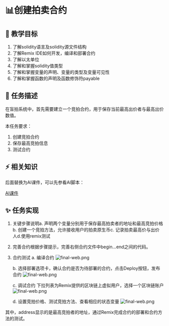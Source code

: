 # 📊创建拍卖合约

## **🚧 教学目标**

1. 了解solidity语言及solidity源文件结构
2. 了解Remix IDE如何开发，编译和部署合约
3. 了解以太单位
4. 了解和掌握solidity值类型
5. 了解和掌握变量的声明、变量的类型及变量可见性
6. 了解和掌握函数的声明及函数修饰符payable

## **💚 任务描述**

在盲拍系统中，首先需要建立一个竞拍合约，用于保存当前最高出价者与最高出价数值。

本任务要求：

1. 创建竞拍合约
2. 保存最高竞拍信息
3. 测试合约

## **⚡ 相关知识**

 后面替换为AI课件，可以先参看AI脚本：

[AI课件](https://docs.qq.com/sheet/DSmdHWWNoT25LTENl?tab=BB08J2)

## **✨ 任务实现**

1. 关键步骤说明a. 声明两个变量分别用于保存最高拍卖者的地址和最高竞拍价格b. 创建一个竞拍方法，允许接收用户的拍卖原生币c. 记录拍卖最高价与出价人d.使用remix测试
2. 完善合约根据步骤提示，完善右侧合约文件中begin...end之间的代码。
3. 合约测试
   a. 编译合约
   ![final-web.png](https://i.postimg.cc/QxzD4kDb/1.png)

   b. 选择部署选项卡，确认合约是否为待部署的合约，点击Deploy按钮，发布合约
   ![final-web.png](https://i.postimg.cc/PqD6WGsx/2.png)

   c. 调试合约
   下拉列表为Remix提供的区块链上虚拟用户，选择一个区块链账户
   ![final-web.png](https://i.postimg.cc/8C6KwTCw/3.png)

   d. 设置竞拍价格、测试竞拍方法、查看相应的状态变量
   ![final-web.png](https://i.postimg.cc/8PfPLPfs/4.png)

其中，address显示的是最高竞拍者的地址，通过Remix完成合约的部署和合约方法的测试。
